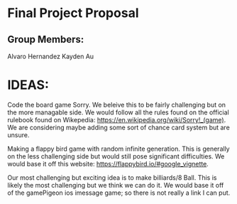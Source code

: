 # Final Project Proposal

## Group Members:

Alvaro Hernandez
Kayden Au
       
# IDEAS:

Code the board game Sorry. We beleive this to be fairly challenging but on the more managable side. We would follow all the rules found on the official rulebook found on Wikepedia: https://en.wikipedia.org/wiki/Sorry!_(game). We are considering maybe adding some sort of chance card system but are unsure.

Making a flappy bird game with random infinite generation. This is generally on the less challenging side but would still pose significant difficulties. We would base it off this website: https://flappybird.io/#google_vignette.

Our most challenging but exciting idea is to make billiards/8 Ball. This is likely the most challenging but we think we can do it. We would base it off of the gamePigeon ios imessage game; so there is not really a link I can put.

